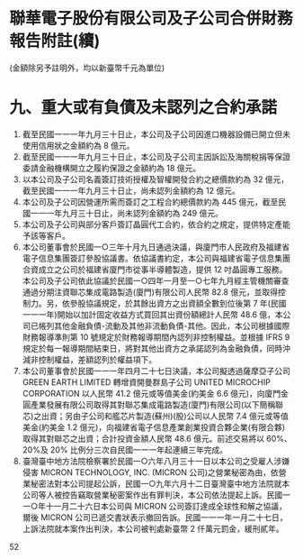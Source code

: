 # 聯華電子股份有限公司及子公司合併財務報告附註(續)

(金額除另予註明外，均以新臺幣千元為單位)

# 九、重大或有負債及未認列之合約承諾

1. 截至民國一一一年九月三十日止，本公司及子公司因進口機器設備已開立但未使用信用狀之金額約為 8 億元。
2. 截至民國一一一年九月三十日止，本公司及子公司主因訴訟及海關稅捐等保證委請金融機構開立之履約保證之金額約為 18 億元。
3. 以本公司及子公司名義簽訂技術授權及智權開發合約之總價款約為 32 億元，截至民國一一一年九月三十日止，尚未認列金額約為 12 億元。
4. 本公司及子公司因營運所需而簽訂之工程合約總價款約為 445 億元，截至民國一一一年九月三十日止，尚未認列金額約為 249 億元。
5. 本公司及子公司與部分客戶簽訂晶圓代工合約，依合約之規定，提供特定產能予該等客戶。
6. 本公司董事會於民國一○三年十月九日通過決議，與廈門市人民政府及福建省電子信息集團簽訂參股協議書。依協議書約定，本公司與福建省電子信息集團合資成立之公司於福建省廈門市從事半導體製造，提供 12 吋晶圓專工服務。本公司及子公司依此協議於民國一○四年一月至一○七年九月經主管機關審查通過分期注資聯芯集成電路製造(廈門)有限公司人民幣 82.8 億元，並取得控制力。另，依參股協議規定，於其餘出資方之出資額全數到位後第 7 年(民國一一一年)開始以加計固定收益方式買回其出資份額總計人民幣 48.6 億，本公司已帳列其他金融負債-流動及其他非流動負債-其他。因此，本公司根據國際財務報導準則第 10 號規定於財務報導期間內認列非控制權益。並根據 IFRS 9 規定於每一報導期間結束日，將對其他出資方之承諾認列為金融負債，同時沖減非控制權益，差額認列於權益項下。
7. 本公司董事會於民國一一一年四月二十七日決議，本公司擬透過薩摩亞子公司 GREEN EARTH LIMITED 轉增資開曼群島子公司 UNITED MICROCHIP CORPORATION 以人民幣 41.2 億元或等值美金(約美金 6.6 億元)，向廈門金圓產業發展有限公司取得其對聯芯集成電路製造(廈門)有限公司(以下簡稱聯芯)之出資；另由子公司和艦芯片製造(蘇州)(股)公司以人民幣 7.4 億元或等值美金(約美金 1.2 億元)，向福建省電子信息產業創業投資合夥企業(有限合夥)取得其對聯芯之出資；合計投資金額人民幣 48.6 億元。前述交易將以 60%、20%及 20% 比例分三次自民國一一一年起連續三年完成。
8. 臺灣臺中地方法院檢察署於民國一○六年八月三十一日以本公司之受雇人涉嫌侵害 MICRON TECHNOLOGY, INC. (MICRON 公司)之營業秘密為由，依營業秘密法對本公司提起公訴，民國一○九年六月十二日臺灣臺中地方法院就本公司等人被控告竊取營業秘密案作出有罪判決，本公司依法提起上訴。民國一一○年十一月二十六日本公司與 MICRON 公司簽訂達成全球性和解之協議，爾後 MICRON 公司已遞交書狀表示撤回告訴。民國一一一年一月二十七日，上訴法院就本案作出判決，本公司被判處新臺幣 2 仟萬元罰金，緩刑貳年。

52